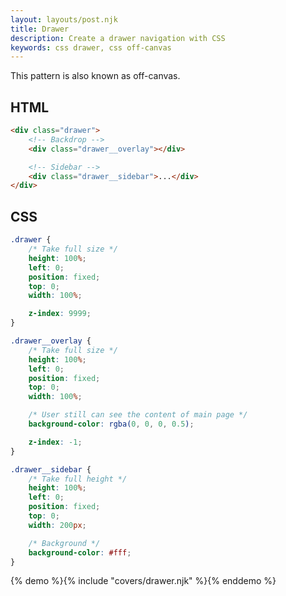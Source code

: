 ```yaml
---
layout: layouts/post.njk
title: Drawer
description: Create a drawer navigation with CSS
keywords: css drawer, css off-canvas
---
```


This pattern is also known as off-canvas.

## HTML

```html
<div class="drawer">
    <!-- Backdrop -->
    <div class="drawer__overlay"></div>

    <!-- Sidebar -->
    <div class="drawer__sidebar">...</div>
</div>
```

## CSS

```css
.drawer {
    /* Take full size */
    height: 100%;
    left: 0;
    position: fixed;
    top: 0;
    width: 100%;

    z-index: 9999;
}

.drawer__overlay {
    /* Take full size */
    height: 100%;
    left: 0;
    position: fixed;
    top: 0;
    width: 100%;

    /* User still can see the content of main page */
    background-color: rgba(0, 0, 0, 0.5);

    z-index: -1;
}

.drawer__sidebar {
    /* Take full height */
    height: 100%;
    left: 0;
    position: fixed;
    top: 0;
    width: 200px;

    /* Background */
    background-color: #fff;
}
```

{% demo %}{% include "covers/drawer.njk" %}{% enddemo %}
